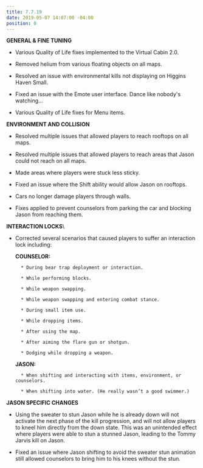 ```yaml
---
title: 7.7.19
date: 2019-05-07 14:07:00 -04:00
position: 0
---
```


**GENERAL & FINE TUNING**

* Various Quality of Life fixes implemented to the Virtual Cabin 2.0.

* Removed helium from various floating objects on all maps.

* Resolved an issue with environmental kills not displaying on Higgins Haven Small.

* Fixed an issue with the Emote user interface. Dance like nobody's watching…

* Various Quality of Life fixes for Menu items.

**ENVIRONMENT AND COLLISION**

* Resolved multiple issues that allowed players to reach rooftops on all maps.

* Resolved multiple issues that allowed players to reach areas that Jason could not reach on all maps.

* Made areas where players were stuck less sticky.

* Fixed an issue where the Shift ability would allow Jason on rooftops.

* Cars no longer damage players through walls.

* Fixes applied to prevent counselors from parking the car and blocking Jason from reaching them.

**INTERACTION LOCKS**\
* Corrected several scenarios that caused players to suffer an interaction lock including:

    **COUNSELOR:**

        * During bear trap deployment or interaction.

        * While performing blocks.

        * While weapon swapping.

        * While weapon swapping and entering combat stance.

        * During small item use.

        * While dropping items.

        * After using the map.

        * After aiming the flare gun or shotgun.

        * Dodging while dropping a weapon.

    **JASON:**

        * When shifting and interacting with items, environment, or counselors.

        * When shifting into water. (He really wasn’t a good swimmer.)

**JASON SPECIFIC CHANGES**

* Using the sweater to stun Jason while he is already down will not activate the next phase of the kill progression, and will not allow players to kneel him directly from the down state. This was an unintended effect where players were able to stun a stunned Jason, leading to the Tommy Jarvis kill on Jason.

* Fixed an issue where Jason shifting to avoid the sweater stun animation still allowed counselors to bring him to his knees without the stun.